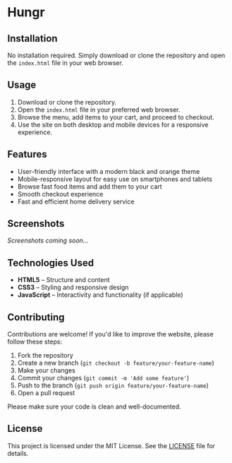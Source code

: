 # Hungr
## Installation

No installation required. Simply download or clone the repository and open the `index.html` file in your web browser.
## Usage

1. Download or clone the repository.
2. Open the `index.html` file in your preferred web browser.
3. Browse the menu, add items to your cart, and proceed to checkout.
4. Use the site on both desktop and mobile devices for a responsive experience.
## Features

- User-friendly interface with a modern black and orange theme
- Mobile-responsive layout for easy use on smartphones and tablets
- Browse fast food items and add them to your cart
- Smooth checkout experience
- Fast and efficient home delivery service
## Screenshots

_Screenshots coming soon..._
## Technologies Used

- **HTML5** – Structure and content
- **CSS3** – Styling and responsive design
- **JavaScript** – Interactivity and functionality (if applicable)
## Contributing

Contributions are welcome! If you'd like to improve the website, please follow these steps:

1. Fork the repository
2. Create a new branch (`git checkout -b feature/your-feature-name`)
3. Make your changes
4. Commit your changes (`git commit -m 'Add some feature'`)
5. Push to the branch (`git push origin feature/your-feature-name`)
6. Open a pull request

Please make sure your code is clean and well-documented.
## License

This project is licensed under the MIT License. See the [LICENSE](LICENSE) file for details.
